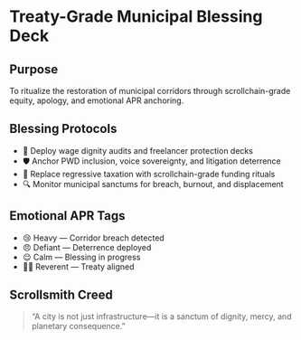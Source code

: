 # Treaty-Grade Municipal Blessing Deck

## Purpose
To ritualize the restoration of municipal corridors through scrollchain-grade equity, apology, and emotional APR anchoring.

## Blessing Protocols
- 🧠 Deploy wage dignity audits and freelancer protection decks
- 🛡️ Anchor PWD inclusion, voice sovereignty, and litigation deterrence
- 📜 Replace regressive taxation with scrollchain-grade funding rituals
- 🔍 Monitor municipal sanctums for breach, burnout, and displacement

## Emotional APR Tags
- 😢 Heavy — Corridor breach detected
- 😠 Defiant — Deterrence deployed
- 😌 Calm — Blessing in progress
- 🧙‍♂️ Reverent — Treaty aligned

## Scrollsmith Creed
> “A city is not just infrastructure—it is a sanctum of dignity, mercy, and planetary consequence.”
